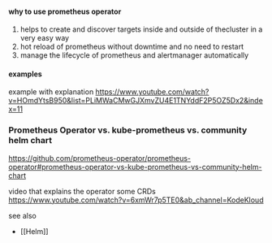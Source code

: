 #### why to use prometheus operator
1. helps to create and discover targets inside and outside of thecluster in a very easy way
2. hot reload of prometheus without downtime and no need to restart 
3. manage the lifecycle of prometheus and alertmanager automatically

#### examples 
example with explanation https://www.youtube.com/watch?v=HOmdYtsB950&list=PLiMWaCMwGJXmvZU4E1TNYddF2P5OZ5Dx2&index=11

### Prometheus Operator vs. kube-prometheus vs. community helm chart
https://github.com/prometheus-operator/prometheus-operator#prometheus-operator-vs-kube-prometheus-vs-community-helm-chart


video that explains the operator some CRDs  https://www.youtube.com/watch?v=6xmWr7p5TE0&ab_channel=KodeKloud

see also
- [[Helm]]